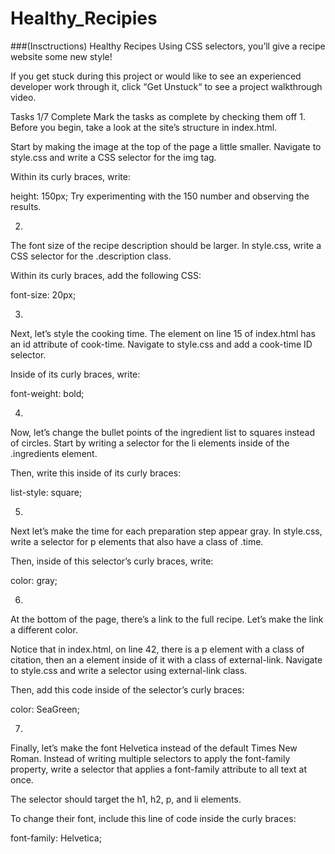 # Healthy_Recipies

###(Insctructions)
Healthy Recipes
Using CSS selectors, you’ll give a recipe website some new style!

If you get stuck during this project or would like to see an experienced developer work through it, click “Get Unstuck“ to see a project walkthrough video.

Tasks
1/7 Complete
Mark the tasks as complete by checking them off
1.
Before you begin, take a look at the site’s structure in index.html.

Start by making the image at the top of the page a little smaller. Navigate to style.css and write a CSS selector for the img tag.

Within its curly braces, write:

height: 150px;
Try experimenting with the 150 number and observing the results.



2.
The font size of the recipe description should be larger. In style.css, write a CSS selector for the .description class.

Within its curly braces, add the following CSS:

font-size: 20px;

3.
Next, let’s style the cooking time. The element on line 15 of index.html has an id attribute of cook-time. Navigate to style.css and add a cook-time ID selector.

Inside of its curly braces, write:

font-weight: bold;

4.
Now, let’s change the bullet points of the ingredient list to squares instead of circles. Start by writing a selector for the li elements inside of the .ingredients element.

Then, write this inside of its curly braces:

list-style: square;

5.
Next let’s make the time for each preparation step appear gray. In style.css, write a selector for p elements that also have a class of .time.

Then, inside of this selector’s curly braces, write:

color: gray;


6.
At the bottom of the page, there’s a link to the full recipe. Let’s make the link a different color.

Notice that in index.html, on line 42, there is a p element with a class of citation, then an a element inside of it with a class of external-link. Navigate to style.css and write a selector using external-link class.

Then, add this code inside of the selector’s curly braces:

color: SeaGreen;


7.
Finally, let’s make the font Helvetica instead of the default Times New Roman. Instead of writing multiple selectors to apply the font-family property, write a selector that applies a font-family attribute to all text at once.

The selector should target the h1, h2, p, and li elements.

To change their font, include this line of code inside the curly braces:

font-family: Helvetica;

